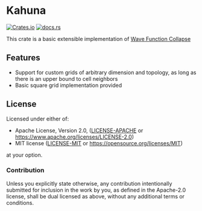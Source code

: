 Kahuna
======

[![Crates.io](https://img.shields.io/crates/v/kahuna.svg?label=Kahuna)](https://crates.io/crates/kahuna) [![docs.rs](https://docs.rs/kahuna/badge.svg)](https://docs.rs/kahuna/)

This crate is a basic extensible implementation of [Wave Function Collapse](https://www.youtube.com/watch?v=2SuvO4Gi7uY)

## Features

- Support for custom grids of arbitrary dimension and topology, as long as there is an upper bound to cell neighbors
- Basic square grid implementation provided

## License

Licensed under either of:

 * Apache License, Version 2.0, ([LICENSE-APACHE](LICENSE-APACHE) or https://www.apache.org/licenses/LICENSE-2.0)
 * MIT license ([LICENSE-MIT](LICENSE-MIT) or https://opensource.org/licenses/MIT)

at your option.

### Contribution

Unless you explicitly state otherwise, any contribution intentionally submitted
for inclusion in the work by you, as defined in the Apache-2.0 license, shall be dual licensed as above, without any
additional terms or conditions.
